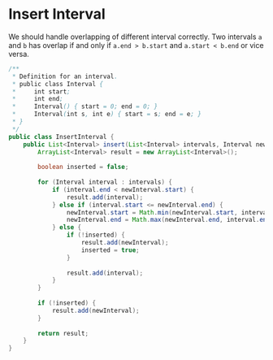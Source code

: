 # Insert Interval

We should handle overlapping of different interval correctly. Two intervals `a` and `b` has overlap
if and only if `a.end > b.start` and `a.start < b.end` or vice versa.

```java
/**
 * Definition for an interval.
 * public class Interval {
 *     int start;
 *     int end;
 *     Interval() { start = 0; end = 0; }
 *     Interval(int s, int e) { start = s; end = e; }
 * }
 */
public class InsertInterval {
    public List<Interval> insert(List<Interval> intervals, Interval newInterval) {
        ArrayList<Interval> result = new ArrayList<Interval>();
        
        boolean inserted = false;
        
        for (Interval interval : intervals) {
            if (interval.end < newInterval.start) {
                result.add(interval);
            } else if (interval.start <= newInterval.end) {
                newInterval.start = Math.min(newInterval.start, interval.start);
                newInterval.end = Math.max(newInterval.end, interval.end);
            } else {
                if (!inserted) {
                    result.add(newInterval);
                    inserted = true;
                }
                
                result.add(interval);
            }
        }
        
        if (!inserted) {
            result.add(newInterval);
        }
        
        return result;
    }
}
```
